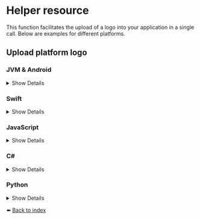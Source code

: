 # Helper resource

This function facilitates the upload of a logo into your application in a single call. Below are examples for different platforms.

## Upload platform logo

### JVM & Android
<details>
<summary>Show Details</summary>

```kotlin
sdk.helper().uploadPlatformLogo("APPLICATION_ID", "CONTENT_TYPE", IMAGE_BYTES)
```

💡 **Note:** In Java, use the `uploadPlatformLogoAsync` function, which returns a `CompletableFuture<Void>` instead.
</details>

### Swift
<details>
<summary>Show Details</summary>

```swift
sdk.helper().uploadPlatformLogo(applicationId: "APPLICATION_ID", contentType: "CONTENT_TYPE", image: IMAGE_BYTES)
```
</details>

### JavaScript
<details>
<summary>Show Details</summary>

```js
await doordeck.com.doordeck.multiplatform.sdk.api.helper().uploadPlatformLogo("APPLICATION_ID", "CONTENT_TYPE", IMAGE_BYTES);
```
</details>

### C#
<details>
<summary>Show Details</summary>

```csharp
var data = new UploadPlatformLogoData("APPLICATION_ID", "CONTENT_TYPE", "BASE64_IMAGE");
await sdk.GetHelper().UploadPlatformLogo(data);
```
</details>

### Python
<details>
<summary>Show Details</summary>

```python
data = doordeck_headless_sdk.UploadPlatformLogoData("APPLICATION_ID", "CONTENT_TYPE", "BASE64_IMAGE")
sdk.helper.upload_platform_logo(data)
```
</details>

:arrow_left: [Back to index](01_INDEX.md)
